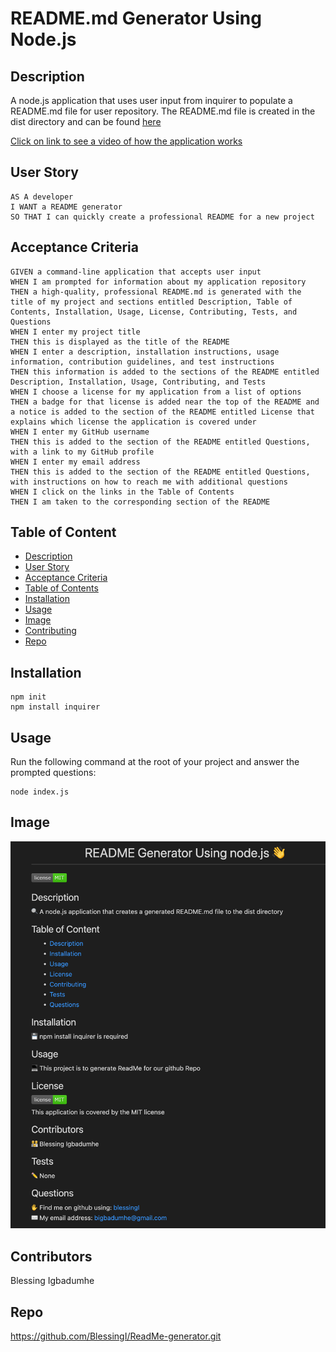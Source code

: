 # README.md Generator Using Node.js

## Description
  A node.js application that uses user input from inquirer to populate a README.md file for user repository. The README.md file is created in the dist directory and can be found [here](./dist/Readme.md)

[Click on link to see a video of how the application works](https://drive.google.com/file/d/1m8m8yPuwQrkHRSKHcB_swKrkicSa-Iln/view)


## User Story

```
AS A developer
I WANT a README generator
SO THAT I can quickly create a professional README for a new project
```

## Acceptance Criteria

```
GIVEN a command-line application that accepts user input
WHEN I am prompted for information about my application repository
THEN a high-quality, professional README.md is generated with the title of my project and sections entitled Description, Table of Contents, Installation, Usage, License, Contributing, Tests, and Questions
WHEN I enter my project title
THEN this is displayed as the title of the README
WHEN I enter a description, installation instructions, usage information, contribution guidelines, and test instructions
THEN this information is added to the sections of the README entitled Description, Installation, Usage, Contributing, and Tests
WHEN I choose a license for my application from a list of options
THEN a badge for that license is added near the top of the README and a notice is added to the section of the README entitled License that explains which license the application is covered under
WHEN I enter my GitHub username
THEN this is added to the section of the README entitled Questions, with a link to my GitHub profile
WHEN I enter my email address
THEN this is added to the section of the README entitled Questions, with instructions on how to reach me with additional questions
WHEN I click on the links in the Table of Contents
THEN I am taken to the corresponding section of the README
```


## Table of Content
- [Description](#description)
- [User Story](#user-story)
- [Acceptance Criteria](#acceptance-criteria)
- [Table of Contents](#table-of-contents)
- [Installation](#installation)
- [Usage](#usage)
- [Image](#image)
- [Contributing](#contributors)
- [Repo](#repo)

## Installation
    npm init
    npm install inquirer

## Usage
  Run the following command at the root of your project and answer the prompted questions:
  
    node index.js

## Image
![ReameGenImage](./assets/images/ReadmeGen.png)


## Contributors
  Blessing Igbadumhe

## Repo
https://github.com/BlessingI/ReadMe-generator.git

